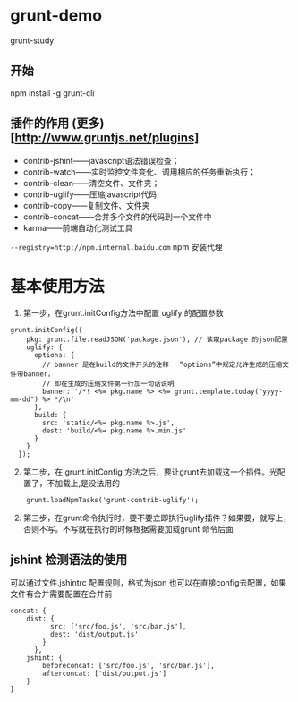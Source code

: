 # grunt-demo
grunt-study
## 开始
 npm install -g grunt-cli

## 插件的作用 (更多)[http://www.gruntjs.net/plugins]

- contrib-jshint——javascript语法错误检查；
- contrib-watch——实时监控文件变化、调用相应的任务重新执行；
- contrib-clean——清空文件、文件夹；
- contrib-uglify——压缩javascript代码
- contrib-copy——复制文件、文件夹
- contrib-concat——合并多个文件的代码到一个文件中
- karma——前端自动化测试工具


` --registry=http://npm.internal.baidu.com ` npm 安装代理

# 基本使用方法

 1. 第一步，在grunt.initConfig方法中配置 uglify 的配置参数
```
grunt.initConfig({
    pkg: grunt.file.readJSON('package.json'), // 读取package 的json配置
    uglify: {
      options: {
        // banner 是在build的文件开头的注释 　“options”中规定允许生成的压缩文件带banner，
        // 即在生成的压缩文件第一行加一句话说明
        banner: '/*! <%= pkg.name %> <%= grunt.template.today("yyyy-mm-dd") %> */\n'
      },
      build: {
        src: 'static/<%= pkg.name %>.js',
        dest: 'build/<%= pkg.name %>.min.js'
      }
    }
  });
```

2. 第二步，在 grunt.initConfig 方法之后，要让grunt去加载这一个插件。光配置了，不加载上,是没法用的

```
    grunt.loadNpmTasks('grunt-contrib-uglify');
```

2. 第三步，在grunt命令执行时，要不要立即执行uglify插件？如果要，就写上，否则不写。不写就在执行的时候根据需要加载grunt 命令后面 


## jshint 检测语法的使用
可以通过文件.jshintrc 配置规则，格式为json
也可以在直接config去配置，如果文件有合并需要配置在合并前
```
concat: {
    dist: {
          src: ['src/foo.js', 'src/bar.js'],
          dest: 'dist/output.js'
        }
      },
    jshint: {
        beforeconcat: ['src/foo.js', 'src/bar.js'],
        afterconcat: ['dist/output.js']
    }
}
```